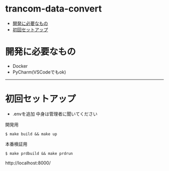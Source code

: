 # trancom-data-convert

- [開発に必要なもの](#開発に必要なもの)
- [初回セットアップ](#初回セットアップ)

# 開発に必要なもの

- Docker
- PyCharm(VSCodeでもok)

---

# 初回セットアップ

- .envを追加
中身は管理者に聞いてください

開発用
```shell
$ make build && make up
```

本番検証用
```shell
$ make prdbuild && make prdrun
```
http://localhost:8000/
